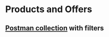 # Products and Offers
## [Postman collection](http://github.com/noud/api-platform-product-offer-bundle/blob/master/doc/API-Platform-offer-product.postman_collection.json) with filters